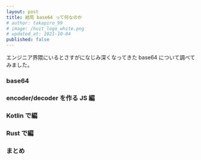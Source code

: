```yaml
---
layout: post
title: 結局 base64 って何なのか
# author: takapiro_99
# image: /huit_logo_white.png
# updated_at: 2021-10-04
published: false
---
```


エンジニア界隈にいるとさすがになじみ深くなってきた base64 について調べてみました。

### base64

### encoder/decoder を作る JS 編

### Kotlin で編

### Rust で編

### まとめ
